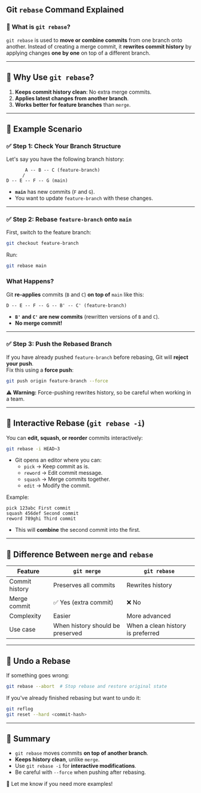 ## **Git `rebase` Command Explained**  

### 🔹 **What is `git rebase`?**  
`git rebase` is used to **move or combine commits** from one branch onto another. Instead of creating a merge commit, it **rewrites commit history** by applying changes **one by one** on top of a different branch.

---

## **🔹 Why Use `git rebase`?**
1. **Keeps commit history clean**: No extra merge commits.
2. **Applies latest changes from another branch**.
3. **Works better for feature branches** than `merge`.

---

## **🔹 Example Scenario**

### ✅ **Step 1: Check Your Branch Structure**  
Let's say you have the following branch history:

```
       A -- B -- C (feature-branch)
      /
D -- E -- F -- G (main)
```
- **`main`** has new commits (`F` and `G`).
- You want to update `feature-branch` with these changes.

---

### ✅ **Step 2: Rebase `feature-branch` onto `main`**
First, switch to the feature branch:
```sh
git checkout feature-branch
```
Run:
```sh
git rebase main
```
### **What Happens?**
Git **re-applies** commits (`B` and `C`) **on top of** `main` like this:

```
D -- E -- F -- G -- B' -- C' (feature-branch)
```
- **`B'` and `C'` are new commits** (rewritten versions of `B` and `C`).
- **No merge commit!**

---

### ✅ **Step 3: Push the Rebased Branch**  
If you have already pushed `feature-branch` before rebasing, Git will **reject your push**.  
Fix this using a **force push**:
```sh
git push origin feature-branch --force
```
⚠️ **Warning:** Force-pushing rewrites history, so be careful when working in a team.

---

## **🔹 Interactive Rebase (`git rebase -i`)**
You can **edit, squash, or reorder** commits interactively:
```sh
git rebase -i HEAD~3
```
- Git opens an editor where you can:
  - `pick` → Keep commit as is.
  - `reword` → Edit commit message.
  - `squash` → Merge commits together.
  - `edit` → Modify the commit.

Example:
```
pick 123abc First commit
squash 456def Second commit
reword 789ghi Third commit
```
- This will **combine** the second commit into the first.

---

## **🔹 Difference Between `merge` and `rebase`**
| Feature | `git merge` | `git rebase` |
|---------|------------|--------------|
| Commit history | Preserves all commits | Rewrites history |
| Merge commit | ✅ Yes (extra commit) | ❌ No |
| Complexity | Easier | More advanced |
| Use case | When history should be preserved | When a clean history is preferred |

---

## **🔹 Undo a Rebase**
If something goes wrong:
```sh
git rebase --abort  # Stop rebase and restore original state
```
If you've already finished rebasing but want to undo it:
```sh
git reflog
git reset --hard <commit-hash>
```

---

## **🔹 Summary**
- `git rebase` moves commits **on top of another branch**.
- **Keeps history clean**, unlike `merge`.
- Use `git rebase -i` for **interactive modifications**.
- Be careful with `--force` when pushing after rebasing.

🚀 Let me know if you need more examples!
